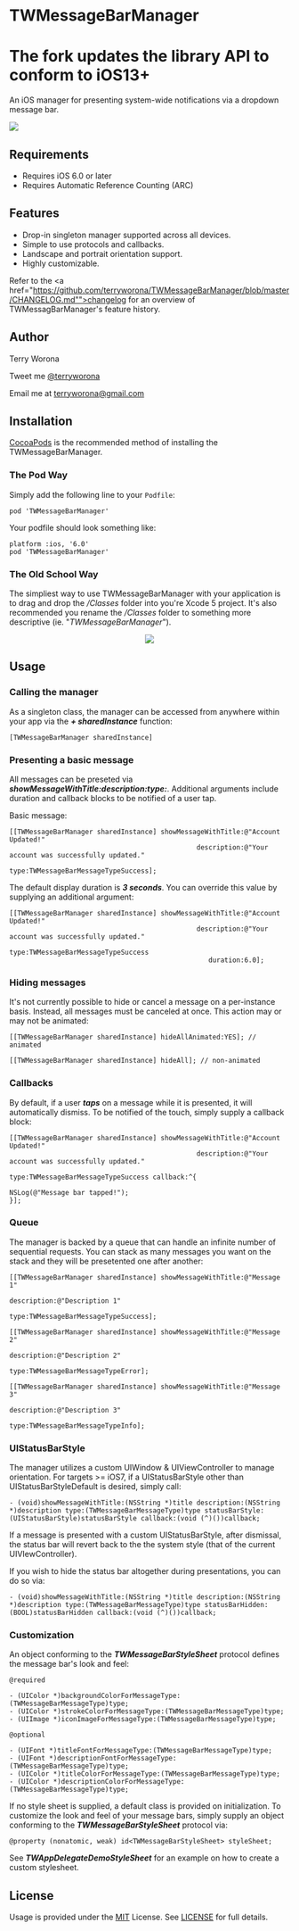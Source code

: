 # TWMessageBarManager

**The fork updates the library API to conform to iOS13+**
===
An iOS manager for presenting system-wide notifications via a dropdown message bar. 

<img src="https://raw.github.com/terryworona/TWMessageBarManager/master/Screenshots/main.png">

## Requirements

- Requires iOS 6.0 or later
- Requires Automatic Reference Counting (ARC)

## Features

- Drop-in singleton manager supported across all devices.
- Simple to use protocols and callbacks.
- Landscape and portrait orientation support.
- Highly customizable.

Refer to the <a href="https://github.com/terryworona/TWMessageBarManager/blob/master/CHANGELOG.md"">changelog</a> for an overview of TWMessagBarManager's feature history.

## Author

<p>
	Terry Worona
</p>

<p>
	Tweet me <a href="http://www.twitter.com/terryworona">@terryworona</a>
</p>

<p>
	Email me at <a href="mailto:terryworona@gmail.com">terryworona@gmail.com</a>
</p>

## Installation

<a href="http://cocoapods.org/" target="_blank">CocoaPods</a> is the recommended method of installing the TWMessageBarManager.

### The Pod Way

Simply add the following line to your <code>Podfile</code>:

	pod 'TWMessageBarManager'
	
Your podfile should look something like:

	platform :ios, '6.0'
	pod 'TWMessageBarManager'
	
### The Old School Way

The simpliest way to use TWMessageBarManager with your application is to drag and drop the <i>/Classes</i> folder into you're Xcode 5 project. It's also recommended you rename the <i>/Classes</i> folder to something more descriptive (ie. "<i>TWMessageBarManager</i>").

<center>
	<img src="https://raw.github.com/terryworona/TWMessageBarManager/master/Screenshots/installation.png">
</center>

## Usage

### Calling the manager

As a singleton class, the manager can be accessed from anywhere within your app via the ***+ sharedInstance*** function:

	[TWMessageBarManager sharedInstance]
	
### Presenting a basic message

All messages can be preseted via ***showMessageWithTitle:description:type:***. Additional arguments include duration and callback blocks to be notified of a user tap. 

Basic message:

    [[TWMessageBarManager sharedInstance] showMessageWithTitle:@"Account Updated!"
                                                   description:@"Your account was successfully updated."
                                                          type:TWMessageBarMessageTypeSuccess];


The default display duration is ***3 seconds***. You can override this value by supplying an additional argument:

    [[TWMessageBarManager sharedInstance] showMessageWithTitle:@"Account Updated!"
                                                   description:@"Your account was successfully updated."
                                                          type:TWMessageBarMessageTypeSuccess
                                                      duration:6.0];


### Hiding messages

It's not currently possible to hide or cancel a message on a per-instance basis. Instead, all messages must be canceled at once. This action may or may not be animated:

	[[TWMessageBarManager sharedInstance] hideAllAnimated:YES]; // animated
	
	[[TWMessageBarManager sharedInstance] hideAll]; // non-animated

### Callbacks

By default, if a user ***taps*** on a message while it is presented, it will automatically dismiss. To be notified of the touch, simply supply a callback block:


    [[TWMessageBarManager sharedInstance] showMessageWithTitle:@"Account Updated!"
                                                   description:@"Your account was successfully updated."
                                                          type:TWMessageBarMessageTypeSuccess callback:^{
                                                              NSLog(@"Message bar tapped!");
    }];
	
### Queue

The manager is backed by a queue that can handle an infinite number of sequential requests. You can stack as many messages you want on the stack and they will be presetented one after another:

    [[TWMessageBarManager sharedInstance] showMessageWithTitle:@"Message 1"
                                                   description:@"Description 1"
                                                          type:TWMessageBarMessageTypeSuccess];

    [[TWMessageBarManager sharedInstance] showMessageWithTitle:@"Message 2"
                                                   description:@"Description 2"
                                                          type:TWMessageBarMessageTypeError];

    [[TWMessageBarManager sharedInstance] showMessageWithTitle:@"Message 3"
                                                   description:@"Description 3"
                                                          type:TWMessageBarMessageTypeInfo];

### UIStatusBarStyle

The manager utilizes a custom UIWindow & UIViewController to manage orientation. For targets >= iOS7, if a UIStatusBarStyle other than UIStatusBarStyleDefault is desired, simply call:

	- (void)showMessageWithTitle:(NSString *)title description:(NSString *)description type:(TWMessageBarMessageType)type statusBarStyle:(UIStatusBarStyle)statusBarStyle callback:(void (^)())callback;


If a message is presented with a custom UIStatusBarStyle, after dismissal, the status bar will revert back to the the system style (that of the current UIVIewController). 

If you wish to hide the status bar altogether during presentations, you can do so via:

	- (void)showMessageWithTitle:(NSString *)title description:(NSString *)description type:(TWMessageBarMessageType)type statusBarHidden:(BOOL)statusBarHidden callback:(void (^)())callback;

### Customization

An object conforming to the ***TWMessageBarStyleSheet*** protocol defines the message bar's look and feel:  

	@required
	
	- (UIColor *)backgroundColorForMessageType:(TWMessageBarMessageType)type;
	- (UIColor *)strokeColorForMessageType:(TWMessageBarMessageType)type;
	- (UIImage *)iconImageForMessageType:(TWMessageBarMessageType)type;
	
	@optional
	
	- (UIFont *)titleFontForMessageType:(TWMessageBarMessageType)type;
	- (UIFont *)descriptionFontForMessageType:(TWMessageBarMessageType)type;
	- (UIColor *)titleColorForMessageType:(TWMessageBarMessageType)type;
	- (UIColor *)descriptionColorForMessageType:(TWMessageBarMessageType)type;

If no style sheet is supplied, a default class is provided on initialization. To customize the look and feel of your message bars, simply supply an object conforming to the ***TWMessageBarStyleSheet*** protocol via:

	@property (nonatomic, weak) id<TWMessageBarStyleSheet> styleSheet;
	
See ***TWAppDelegateDemoStyleSheet*** for an example on how to create a custom stylesheet. 

## License

Usage is provided under the <a href="http://opensource.org/licenses/MIT" target="_blank">MIT</a> License. See <a href="https://github.com/terryworona/TWMessageBarManager/blob/master/LICENSE">LICENSE</a> for full details.
